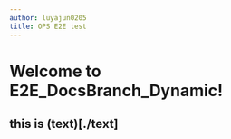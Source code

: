 ```yaml
---
author: luyajun0205
title: OPS E2E test
---
```


# Welcome to E2E_DocsBranch_Dynamic!

## this is (text)[./text]

